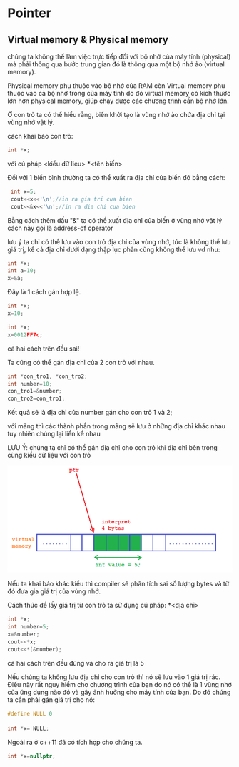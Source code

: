 # Pointer

## Virtual memory & Physical memory

chúng ta không thể làm việc trực tiếp đối với bộ nhớ của máy tính (physical) mà phải thông qua bước trung gian đó là thông qua một bộ nhớ ảo (virtual memory).

Physical memory phụ thuộc vào bộ nhớ của RAM còn Virtual memory phụ thuộc vào cả bộ nhớ trong của máy tính do đó virtual memory có kích thước lớn hơn physical memory, giúp chạy được các chương trình cần bộ nhớ lớn.

Ở con trỏ ta có thể hiểu rằng, biến khởi tạo là vùng nhớ ảo chứa địa chỉ tại vùng nhớ vật lý.

cách khai báo con trỏ: 

```c++
int *x;
```

với cú pháp <kiểu dữ lieu> *<tên biến>

Đối với 1 biến bình thường ta có thể xuất ra địa chỉ của biến đó bằng cách:

```c++
 int x=5; 
 cout<<x<<'\n';//in ra gia tri cua bien 
 cout<<&x<<'\n';//in ra dia chi cua bien
```

Bằng cách thêm dấu "&" ta có thể xuất địa chỉ của biến ở vùng nhớ vật lý cách này gọi là address-of operator

lưu ý ta chỉ có thể lưu vào con trỏ địa chỉ của vùng nhớ, tức là không thể lưu giá trị, kể cả địa chỉ dưới dạng thập lục phân cũng không thể lưu vd như: 

```c++
int *x;
int a=10;
x=&a;
```

Đây là 1 cách gán hợp lệ.

```c++
int *x;
x=10;
```

```c++
int *x;
x=0012FF7c;
```

cả hai cách trên đều sai!

Ta cũng có thể  gán địa chỉ của 2 con trỏ với nhau.

```c++
int *con_tro1, *con_tro2;
int number=10;
con_tro1=&number;
con_tro2=con_tro1;
```

Kết quả sẽ là địa chỉ của number gán cho con trỏ 1 và 2;

với mảng thì các thành phần trong mảng sẽ lưu ở những địa chỉ khác nhau tuy nhiên chúng lại liền kề nhau

LƯU Ý: chúng ta chỉ có thể gán địa chỉ cho con trỏ khi địa chỉ bên trong cùng kiểu dữ liệu với con trỏ 

![Kiểu dữ liệu](https://github.com/nguyenchiemminhvu/CPP-Tutorial/blob/master/8-con-tro/8-0-con-tro/12.png?raw=true)

Nếu ta khai báo khác kiểu thì compiler sẽ phân tích sai số lượng bytes và từ đó đưa gia giá trị của vùng nhớ.

Cách thức để lấy giá trị từ con trỏ ta sử dụng cú pháp: *<địa chỉ>

```c++
int *x;
int number=5;
x=&number;
cout<<*x;
cout<<*(&number);
```

cả hai cách trên đều đúng và cho ra giá trị là 5

Nếu chúng ta không lưu địa chỉ cho con trỏ thì nó sẽ lưu vào 1 giá trị rác. Điều này rất nguy hiểm cho chương trình của bạn do nó có thể là 1 vùng nhớ của ứng dụng nào đó và gây ảnh hưởng cho máy tính của bạn. Do đó chúng ta cần phải gán giá trị cho nó:

```c++
#define NULL 0

int *x= NULL;
```

Ngoài ra ở c++11 đã có tích hợp cho chúng ta.

```c++
int *x=nullptr;
```